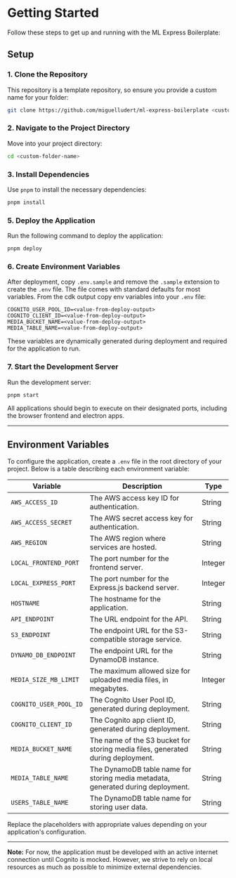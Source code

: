 # Getting Started

Follow these steps to get up and running with the ML Express Boilerplate:

## Setup

### 1. Clone the Repository

This repository is a template repository, so ensure you provide a custom name for your folder:

```bash
git clone https://github.com/miguelludert/ml-express-boilerplate <custom-folder-name>
```

### 2. Navigate to the Project Directory

Move into your project directory:

```bash
cd <custom-folder-name>
```

### 3. Install Dependencies

Use `pnpm` to install the necessary dependencies:

```bash
pnpm install
```

### 5. Deploy the Application

Run the following command to deploy the application:

```bash
pnpm deploy
```

### 6. Create Environment Variables

After deployment, copy `.env.sample` and remove the `.sample` extension to create the `.env` file.  The 
file comes with standard defaults for most variables.  From the cdk output copy env variables
 into your `.env` file:

```
COGNITO_USER_POOL_ID=<value-from-deploy-output>
COGNITO_CLIENT_ID=<value-from-deploy-output>
MEDIA_BUCKET_NAME=<value-from-deploy-output>
MEDIA_TABLE_NAME=<value-from-deploy-output>
```

These variables are dynamically generated during deployment and required for the application to run.

### 7. Start the Development Server

Run the development server:

```bash
pnpm start
```

All applications should begin to execute on their designated ports, including the browser frontend and electron apps.

---

## Environment Variables

To configure the application, create a `.env` file in the root directory of your project. Below is a table describing each environment variable:

| Variable               | Description                                                                      | Type    |
| ---------------------- | -------------------------------------------------------------------------------- | ------- |
| `AWS_ACCESS_ID`        | The AWS access key ID for authentication.                                        | String  |
| `AWS_ACCESS_SECRET`    | The AWS secret access key for authentication.                                    | String  |
| `AWS_REGION`           | The AWS region where services are hosted.                                        | String  |
| `LOCAL_FRONTEND_PORT`        | The port number for the frontend server.                                         | Integer |
| `LOCAL_EXPRESS_PORT`         | The port number for the Express.js backend server.                               | Integer |
| `HOSTNAME`             | The hostname for the application.                                                | String  |
| `API_ENDPOINT`         | The URL endpoint for the API.                                                    | String  |
| `S3_ENDPOINT`          | The endpoint URL for the S3-compatible storage service.                          | String  |
| `DYNAMO_DB_ENDPOINT`   | The endpoint URL for the DynamoDB instance.                                      | String  |
| `MEDIA_SIZE_MB_LIMIT`  | The maximum allowed size for uploaded media files, in megabytes.                 | Integer |
| `COGNITO_USER_POOL_ID` | The Cognito User Pool ID, generated during deployment.                           | String  |
| `COGNITO_CLIENT_ID`    | The Cognito app client ID, generated during deployment.                          | String  |
| `MEDIA_BUCKET_NAME`    | The name of the S3 bucket for storing media files, generated during deployment.  | String  |
| `MEDIA_TABLE_NAME`     | The DynamoDB table name for storing media metadata, generated during deployment. | String  |
| `USERS_TABLE_NAME`     | The DynamoDB table name for storing user data.                                   | String  |

Replace the placeholders with appropriate values depending on your application's configuration.

---

**Note:** For now, the application must be developed with an active internet connection until Cognito is mocked. However, we strive to rely on local resources as much as possible to minimize external dependencies.

